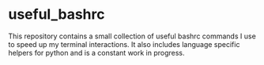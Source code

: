 # useful_bashrc
This repository contains a small collection of useful bashrc commands I use to speed up my terminal interactions. It also includes language specific helpers for python and is a constant work in progress. 

